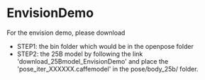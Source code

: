 # EnvisionDemo
For the envision demo, please download 

* STEP1: the bin folder which would be in the openpose folder
* STEP2: the 25B model by following the link 'download_25Bmodel_EnvisionDemo' and place the 'pose_iter_XXXXXX.caffemodel' in the pose/body_25b/ folder.

 
